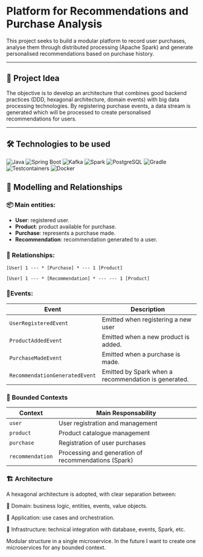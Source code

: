 # Platform for Recommendations and Purchase Analysis

This project seeks to build a modular platform to record user purchases, analyse them through distributed processing (Apache Spark) and generate personalised recommendations based on purchase history.

---

## 🧠 Project Idea

The objective is to develop an architecture that combines good backend practices (DDD, hexagonal architecture, domain events) with big data processing technologies. By registering purchase events, a data stream is generated which will be processed to create personalised recommendations for users.

---

## 🛠️ Technologies to be used

![Java](https://img.shields.io/badge/Java-21-blue)
![Spring Boot](https://img.shields.io/badge/Spring%20Boot-3.2-brightgreen)
![Kafka](https://img.shields.io/badge/Kafka-Event%20Streaming-000000?logo=apachekafka)
![Spark](https://img.shields.io/badge/Spark-Data%20Processing-FDEE21?logo=apache)
![PostgreSQL](https://img.shields.io/badge/PostgreSQL-Relational%20DB-336791?logo=postgresql)
![Gradle](https://img.shields.io/badge/Gradle-Build%20Tool-02303A?logo=gradle)
![Testcontainers](https://img.shields.io/badge/Testcontainers-Testing-informational)
![Docker](https://img.shields.io/badge/Docker-Containerization-2496ED?logo=docker)


## 🧩 Modelling and Relationships

### 📦 Main entities:

- **User**: registered user.
- **Product**: product available for purchase.
- **Purchase**: represents a purchase made.
- **Recommendation**: recommendation generated to a user.

### 🔗 Relationships:

```plaintext
[User] 1 --- * [Purchase] * --- 1 [Product]

[User] 1 --- * [Recommendation] * --- --- 1 [Product]
```

### 📡Events:
 
| Event                          | Description                                          |
| ------------------------------ | ---------------------------------------------------- |
| `UserRegisteredEvent`          | Emitted when registering a new user                  |
| `ProductAddedEvent`            | Emitted when a new product is added.                 |
| `PurchaseMadeEvent`            | Emitted when a purchase is made.                     |
| `RecommendationGeneratedEvent` | Emitted by Spark when a recommendation is generated. |

### 🧱 Bounded Contexts
| Context          | Main Responsability                                   |
| ---------------- | ----------------------------------------------------- |
| `user`           | User registration and management                      |
| `product`        | Product catalogue management                          |
| `purchase`       | Registration of user purchases                        |
| `recommendation` | Processing and generation of recommendations (Spark)  |

### 🏗️ Architecture
A hexagonal architecture is adopted, with clear separation between:

🔸 Domain: business logic, entities, events, value objects.

🔸 Application: use cases and orchestration.

🔸 Infrastructure: technical integration with database, events, Spark, etc.

Modular structure in a single microservice. In the future I want to create one microservices for any bounded context.

